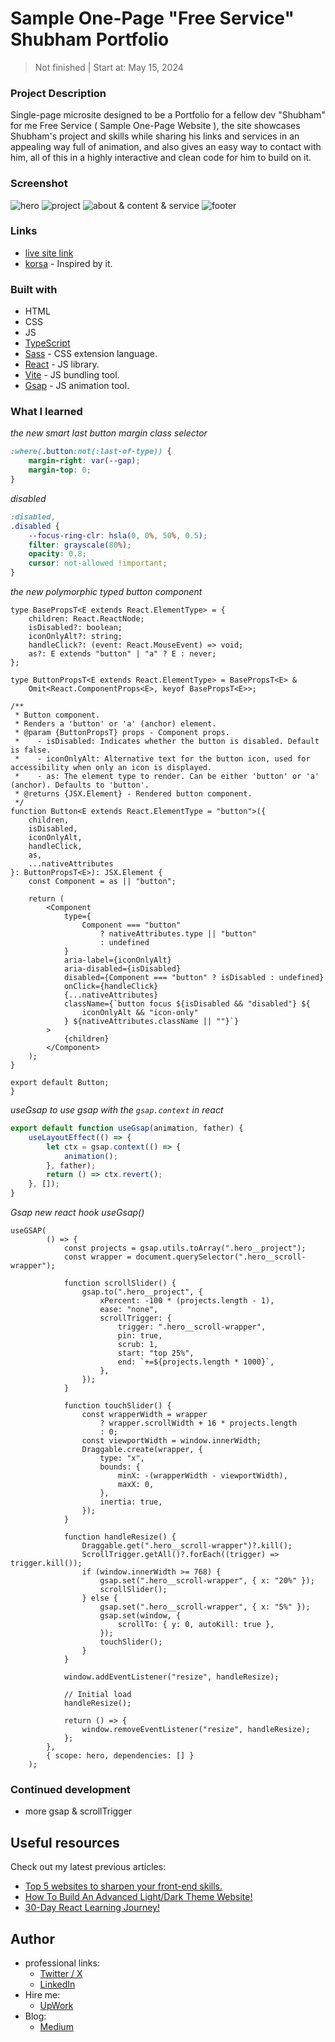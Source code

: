 # Sample One-Page "Free Service" Shubham Portfolio 
> Not finished | Start at: May 15, 2024

### Project Description

Single-page microsite designed to be a Portfolio for a fellow dev "Shubham" for me Free Service ( Sample One-Page Website ), the site showcases Shubham's project and skills while sharing his links and services in an appealing way full of animation, and also gives an easy way to contact with him, all of this in a highly interactive and clean code for him to build on it.  

### Screenshot

![hero](https://github.com/user-attachments/assets/ec2f0141-646b-4020-9471-a17f68323ed4)
![project](https://github.com/user-attachments/assets/767d6603-7bba-4b6e-8c8c-0712c8f523c1)
![about & content & service](https://github.com/user-attachments/assets/873d2ca6-663a-4635-a0cc-ab086096bf4a)
![footer](https://github.com/user-attachments/assets/af8b824e-5a64-47ed-8aa5-d3469368d8a7)


### Links

-   [live site link](https://main--bright-raindrop-8927a4.netlify.app/)
-   [korsa](https://www.korsa.io/) - Inspired by it.

### Built with

-   HTML
-   CSS
-   JS
-   [TypeScript](https://www.typescriptlang.org/) 
-   [Sass](https://sass-lang.com/) - CSS extension language.
-   [React](https://react.dev/) - JS library.
-   [Vite](https://vitejs.dev/) - JS bundling tool.
-   [Gsap](https://greensock.com/gsap/) - JS animation tool.

### What I learned

_the new smart last button margin class selector_

```css
:where(.button:not(:last-of-type)) {
    margin-right: var(--gap);
    margin-top: 0;
}
```

_disabled_

```css
:disabled,
.disabled {
    --focus-ring-clr: hsla(0, 0%, 50%, 0.5);
    filter: grayscale(80%);
    opacity: 0.8;
    cursor: not-allowed !important;
}
```

_the new polymorphic typed button component_

```tsx
type BasePropsT<E extends React.ElementType> = {
    children: React.ReactNode;
    isDisabled?: boolean;
    iconOnlyAlt?: string;
    handleClick?: (event: React.MouseEvent) => void;
    as?: E extends "button" | "a" ? E : never;
};

type ButtonPropsT<E extends React.ElementType> = BasePropsT<E> &
    Omit<React.ComponentProps<E>, keyof BasePropsT<E>>;

/**
 * Button component.
 * Renders a 'button' or 'a' (anchor) element.
 * @param {ButtonPropsT} props - Component props.
 *    - isDisabled: Indicates whether the button is disabled. Default is false.
 *    - iconOnlyAlt: Alternative text for the button icon, used for accessibility when only an icon is displayed.
 *    - as: The element type to render. Can be either 'button' or 'a' (anchor). Defaults to 'button'.
 * @returns {JSX.Element} - Rendered button component.
 */
function Button<E extends React.ElementType = "button">({
    children,
    isDisabled,
    iconOnlyAlt,
    handleClick,
    as,
    ...nativeAttributes
}: ButtonPropsT<E>): JSX.Element {
    const Component = as || "button";

    return (
        <Component
            type={
                Component === "button"
                    ? nativeAttributes.type || "button"
                    : undefined
            }
            aria-label={iconOnlyAlt}
            aria-disabled={isDisabled}
            disabled={Component === "button" ? isDisabled : undefined}
            onClick={handleClick}
            {...nativeAttributes}
            className={`button focus ${isDisabled && "disabled"} ${
                iconOnlyAlt && "icon-only"
            } ${nativeAttributes.className || ""}`}
        >
            {children}
        </Component>
    );
}

export default Button;
}
```

_useGsap to use gsap with the `gsap.context` in react_

```jsx
export default function useGsap(animation, father) {
    useLayoutEffect(() => {
        let ctx = gsap.context(() => {
            animation();
        }, father);
        return () => ctx.revert();
    }, []);
}
```

_Gsap new react hook useGsap()_

```tsx
useGSAP(
        () => {
            const projects = gsap.utils.toArray(".hero__project");
            const wrapper = document.querySelector(".hero__scroll-wrapper");

            function scrollSlider() {
                gsap.to(".hero__project", {
                    xPercent: -100 * (projects.length - 1),
                    ease: "none",
                    scrollTrigger: {
                        trigger: ".hero__scroll-wrapper",
                        pin: true,
                        scrub: 1,
                        start: "top 25%",
                        end: `+=${projects.length * 1000}`,
                    },
                });
            }

            function touchSlider() {
                const wrapperWidth = wrapper
                    ? wrapper.scrollWidth + 16 * projects.length
                    : 0;
                const viewportWidth = window.innerWidth;
                Draggable.create(wrapper, {
                    type: "x",
                    bounds: {
                        minX: -(wrapperWidth - viewportWidth),
                        maxX: 0,
                    },
                    inertia: true,
                });
            }

            function handleResize() {
                Draggable.get(".hero__scroll-wrapper")?.kill();
                ScrollTrigger.getAll()?.forEach((trigger) => trigger.kill());
                if (window.innerWidth >= 768) {
                    gsap.set(".hero__scroll-wrapper", { x: "20%" });
                    scrollSlider();
                } else {
                    gsap.set(".hero__scroll-wrapper", { x: "5%" });
                    gsap.set(window, {
                        scrollTo: { y: 0, autoKill: true },
                    });
                    touchSlider();
                }
            }

            window.addEventListener("resize", handleResize);

            // Initial load
            handleResize();

            return () => {
                window.removeEventListener("resize", handleResize);
            };
        },
        { scope: hero, dependencies: [] }
    );
```

### Continued development

-   more gsap & scrollTrigger

## Useful resources

Check out my latest previous articles:

-   [Top 5 websites to sharpen your front-end skills.](https://dev.to/ymhaah/top-5-websites-to-sharpen-your-front-end-skills-3ao0)
-   [How To Build An Advanced Light/Dark Theme Website!](https://dev.to/ymhaah/how-to-build-an-advanced-lightdark-theme-website-gke)
-   [30-Day React Learning Journey!](https://dev.to/ymhaah/series/20473)

## Author
-   professional links:
    - [Twitter / X](https://twitter.com/hafanwy)
    - [LinkedIn](https://www.linkedin.com/in/youssef-hafnawy/)
-   Hire me:
    -   [UpWork](https://www.upwork.com/freelancers/~01acd8e5370e5646aa)
-   Blog:
    -   [Medium](https://medium.com/@ymhaah250)
